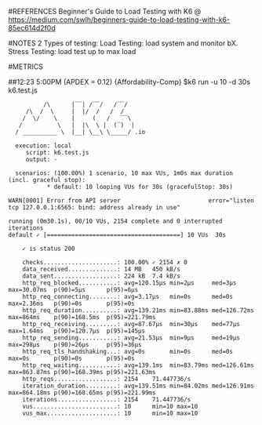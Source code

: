 #REFERENCES
Beginner's Guide to Load Testing with K6 @
	https://medium.com/swlh/beginners-guide-to-load-testing-with-k6-85ec614d2f0d

#NOTES
2 Types of testing:
	Load Testing: load system and monitor bX.
	Stress Testing: load test up to max load

#METRICS

##12:23 5:00PM (APDEX = 0.12)
	{Affordability-Comp} $k6 run -u 10 -d 30s k6.test.js

	          /\      |‾‾| /‾‾/   /‾‾/   
	     /\  /  \     |  |/  /   /  /    
	    /  \/    \    |     (   /   ‾‾\  
	   /          \   |  |\  \ |  (‾)  | 
	  / __________ \  |__| \__\ \_____/ .io

	  execution: local
	     script: k6.test.js
	     output: -

	  scenarios: (100.00%) 1 scenario, 10 max VUs, 1m0s max duration (incl. graceful stop):
	           * default: 10 looping VUs for 30s (gracefulStop: 30s)

	WARN[0001] Error from API server                         error="listen tcp 127.0.0.1:6565: bind: address already in use"

	running (0m30.1s), 00/10 VUs, 2154 complete and 0 interrupted iterations
	default ✓ [======================================] 10 VUs  30s

	    ✓ is status 200

	    checks.....................: 100.00% ✓ 2154 ✗ 0   
	    data_received..............: 14 MB   450 kB/s
	    data_sent..................: 224 kB  7.4 kB/s
	    http_req_blocked...........: avg=120.15µs min=2µs     med=3µs      max=30.07ms  p(90)=5µs      p(95)=6µs     
	    http_req_connecting........: avg=3.17µs   min=0s      med=0s       max=2.36ms   p(90)=0s       p(95)=0s      
	    http_req_duration..........: avg=139.21ms min=83.88ms med=126.72ms max=864ms    p(90)=168.5ms  p(95)=221.79ms
	    http_req_receiving.........: avg=87.67µs  min=30µs    med=77µs     max=1.64ms   p(90)=120.7µs  p(95)=145µs   
	    http_req_sending...........: avg=21.53µs  min=9µs     med=19µs     max=298µs    p(90)=26µs     p(95)=36µs    
	    http_req_tls_handshaking...: avg=0s       min=0s      med=0s       max=0s       p(90)=0s       p(95)=0s      
	    http_req_waiting...........: avg=139.1ms  min=83.79ms med=126.61ms max=863.87ms p(90)=168.39ms p(95)=221.63ms
	    http_reqs..................: 2154    71.447736/s
	    iteration_duration.........: avg=139.51ms min=84.02ms med=126.91ms max=864.18ms p(90)=168.65ms p(95)=221.99ms
	    iterations.................: 2154    71.447736/s
	    vus........................: 10      min=10 max=10
	    vus_max....................: 10      min=10 max=10


